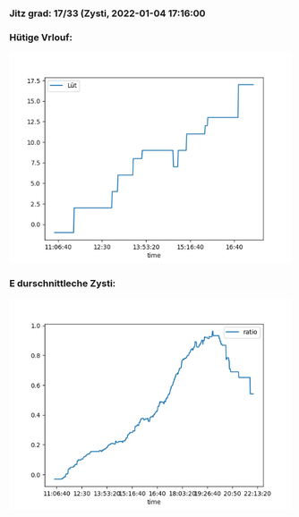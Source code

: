 ### Jitz grad: 17/33 (Zysti, 2022-01-04 17:16:00

### Hütige Vrlouf:
![Graph](Today.png)

### E durschnittleche Zysti:
![Graph](Zysti.png)
